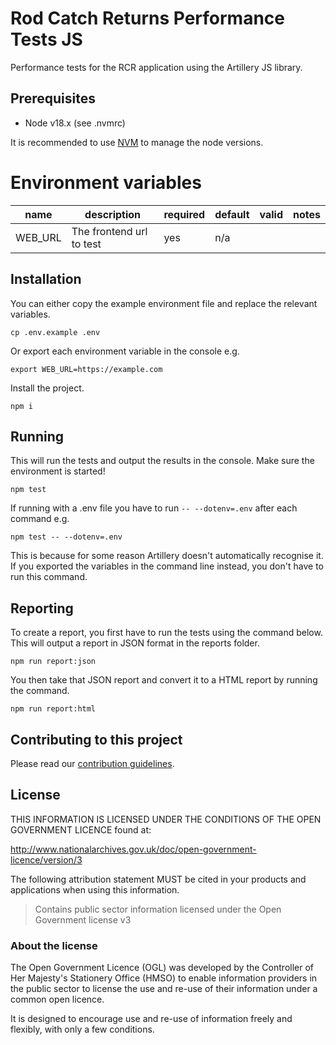# Rod Catch Returns Performance Tests JS

Performance tests for the RCR application using the Artillery JS library.

## Prerequisites

- Node v18.x (see .nvmrc)

It is recommended to use [NVM](https://github.com/nvm-sh/nvm) to manage the node versions.

# Environment variables

| name    | description              | required | default | valid | notes |
| ------- | ------------------------ | -------- | ------- | ----- | ----- |
| WEB_URL | The frontend url to test | yes      | n/a     |       |       |

## Installation

You can either copy the example environment file and replace the relevant variables.

```shell script
cp .env.example .env
```

Or export each environment variable in the console e.g.

```shell script
export WEB_URL=https://example.com
```

Install the project.

```shell script
npm i
```

## Running

This will run the tests and output the results in the console. Make sure the environment is started!

```shell script
npm test
```

If running with a .env file you have to run `-- --dotenv=.env` after each command e.g.

```shell script
npm test -- --dotenv=.env
```

This is because for some reason Artillery doesn't automatically recognise it. If you exported the variables in the command line instead, you don't have to run this command.

## Reporting

To create a report, you first have to run the tests using the command below. This will output a report in JSON format in the reports folder.

```shell script
npm run report:json
```

You then take that JSON report and convert it to a HTML report by running the command.

```shell script
npm run report:html
```

## Contributing to this project

Please read our [contribution guidelines](CONTRIBUTING.md).

## License

THIS INFORMATION IS LICENSED UNDER THE CONDITIONS OF THE OPEN GOVERNMENT LICENCE found at:

http://www.nationalarchives.gov.uk/doc/open-government-licence/version/3

The following attribution statement MUST be cited in your products and applications when using this information.

> Contains public sector information licensed under the Open Government license v3

### About the license

The Open Government Licence (OGL) was developed by the Controller of Her Majesty's Stationery Office (HMSO) to enable information providers in the public sector to license the use and re-use of their information under a common open licence.

It is designed to encourage use and re-use of information freely and flexibly, with only a few conditions.

